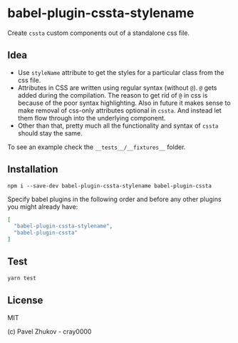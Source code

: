 # babel-plugin-cssta-stylename

Create `cssta` custom components out of a standalone css file.

## Idea

- Use `styleName` attribute to get the styles for a particular class from the css file.
- Attributes in CSS are written using regular syntax (without `@`). `@` gets added during the compilation. The reason to get rid of `@` in css is because of the poor syntax highlighting. Also in future it makes sense to make removal of css-only attributes optional in `cssta`. And instead let them flow through into the underlying component.
- Other than that, pretty much all the functionality and syntax of `cssta` should stay the same.

To see an example check the `__tests__/__fixtures__` folder.

## Installation

```
npm i --save-dev babel-plugin-cssta-stylename babel-plugin-cssta
```

Specify babel plugins in the following order and before any other plugins you might already have:

```json
[
  "babel-plugin-cssta-stylename",
  "babel-plugin-cssta"
]
```

## Test

```sh
yarn test
```

## License

MIT

(c) Pavel Zhukov - cray0000
